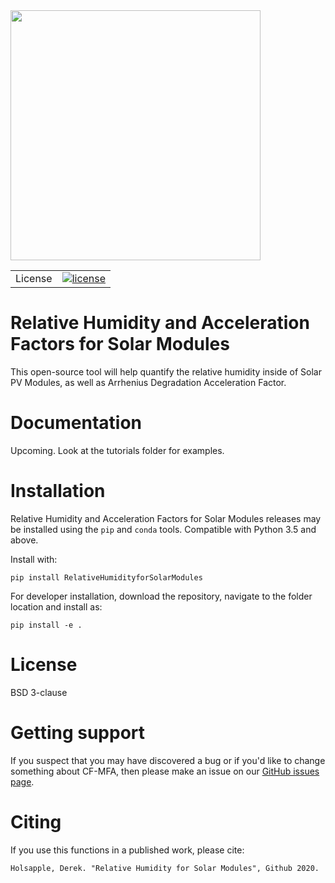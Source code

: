 ﻿<img src="docs/images_wiki/CE-MFC.png" width="400">

<table>
<tr>
  <td>License</td>
  <td>
    <a href="https://github.com/holsappled/Relative-Humidity-for-Solar-Modules/LICENSE">
    <img src="https://img.shields.io/pypi/l/pvlib.svg" alt="license" />
    </a>
</td>
</tr>
</table>


# Relative Humidity and Acceleration Factors for Solar Modules 

This open-source tool will help quantify the relative humidity inside of Solar PV Modules, as well as Arrhenius Degradation Acceleration Factor. 


Documentation
=============

Upcoming. Look at the tutorials folder for examples. 


Installation
============

Relative Humidity and Acceleration Factors for Solar Modules releases may be installed using the ``pip`` and ``conda`` tools. Compatible with Python 3.5 and above.

Install with:

    pip install RelativeHumidityforSolarModules

For developer installation, download the repository, navigate to the folder location and install as:

    pip install -e .


License
=======

BSD 3-clause


Getting support
===============

If you suspect that you may have discovered a bug or if you'd like to
change something about CF-MFA, then please make an issue on our
[GitHub issues page](hhttps://github.com/holsappled/Relative-Humidity-for-Solar-Modules/issues).


Citing
======

If you use this functions in a published work, please cite:

	Holsapple, Derek. "Relative Humidity for Solar Modules", Github 2020. 

